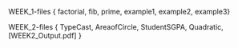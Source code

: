WEEK_1-files { factorial,   fib,   prime,   example1,   example2,   example3}

WEEK_2-files { TypeCast,   AreaofCircle,   StudentSGPA,   Quadratic, [WEEK2_Output.pdf] }
